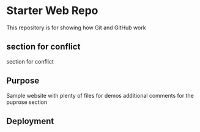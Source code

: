 # Starter Web Repo

This repository is for showing how Git and GitHub work

## section for conflict

section for conflict

## Purpose

Sample website with plenty of files for demos
additional comments for the puprose section

## Deployment
